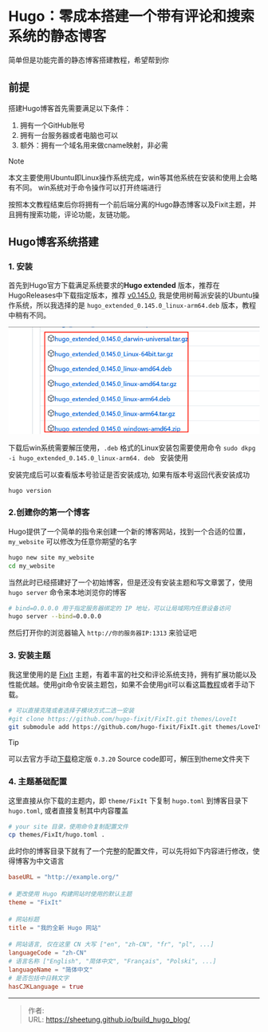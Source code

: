 # Hugo：零成本搭建一个带有评论和搜索系统的静态博客


简单但是功能完善的静态博客搭建教程，希望帮到你

  

<!--more-->

## 前提

搭建Hugo博客首先需要满足以下条件：

1. 拥有一个GitHub账号
2. 拥有一台服务器或者电脑也可以
3. 额外：拥有一个域名用来做cname映射，非必需

> [!NOTE]
> 本文主要使用Ubuntu即Linux操作系统完成，win等其他系统在安装和使用上会略有不同。
> win系统对于命令操作可以打开终端进行

按照本文教程结束后你将拥有一个前后端分离的Hugo静态博客以及Fixit主题，并且拥有搜索功能，评论功能，友链功能。

## Hugo博客系统搭建

### 1. 安装

首先到Hugo官方下载满足系统要求的**Hugo extended** 版本，推荐在HugoReleases中下载指定版本，推荐 [v0.145.0](https://github.com/gohugoio/hugo/releases/tag/v0.145.0), 我是使用树莓派安装的Ubuntu操作系统，所以我选择的是 `hugo_extended_0.145.0_linux-arm64.deb` 版本，教程中稍有不同。

![](/assets/build_hugo_blog/20250712091511624.png)

下载后win系统需要解压使用，`.deb` 格式的Linux安装包需要使用命令 `sudo dkpg -i hugo_extended_0.145.0_linux-arm64. deb ` 安装使用

安装完成后可以查看版本号验证是否安装成功, 如果有版本号返回代表安装成功

```bash
hugo version
```

### 2.创建你的第一个博客

Hugo提供了一个简单的指令来创建一个新的博客网站，找到一个合适的位置，`my_website` 可以修改为任意你期望的名字
```bash
hugo new site my_website
cd my_website
```

当然此时已经搭建好了一个初始博客，但是还没有安装主题和写文章罢了，使用 `hugo server` 命令来本地浏览你的博客

```bash
# bind=0.0.0.0 用于指定服务器绑定的 IP 地址，可以让局域网内任意设备访问
hugo server --bind=0.0.0.0
```

然后打开你的浏览器输入 `http://你的服务器IP:1313` 来验证吧

### 3. 安装主题

我这里使用的是 [FixIt](https://github.com/hugo-fixit/FixIt/blob/main/README.zh-cn.md) 主题，有着丰富的社交和评论系统支持，拥有扩展功能以及性能优越。使用git命令安装主题包，如果不会使用git可以看这篇[教程](https://moontung.top/archives/gitadvance.html)或者手动下载。

```bash
# 可以直接克隆或者选择子模块方式二选一安装
#git clone https://github.com/hugo-fixit/FixIt.git themes/LoveIt
git submodule add https://github.com/hugo-fixit/FixIt.git themes/LoveIt
```

> [!tip] 
> 可以去官方手动[下载](https://github.com/hugo-fixit/FixIt/releases/tag/v0.3.20)稳定版 `0.3.20` Source code即可，解压到theme文件夹下

### 4. 主题基础配置

这里直接从你下载的主题内，即 `theme/FixIt` 下复制 `hugo.toml` 到博客目录下 `hugo.toml`, 或者直接复制其中内容覆盖

```bash
# your site 目录，使用命令复制配置文件
cp themes/FixIt/hugo.toml .
```

此时你的博客目录下就有了一个完整的配置文件，可以先将如下内容进行修改，使得博客为中文语言

```toml
baseURL = "http://example.org/"

# 更改使用 Hugo 构建网站时使用的默认主题
theme = "FixIt"

# 网站标题
title = "我的全新 Hugo 网站"

# 网站语言, 仅在这里 CN 大写 ["en", "zh-CN", "fr", "pl", ...]
languageCode = "zh-CN"
# 语言名称 ["English", "简体中文", "Français", "Polski", ...]
languageName = "简体中文"
# 是否包括中日韩文字
hasCJKLanguage = true
```



---

> 作者:   
> URL: https://sheetung.github.io/build_hugo_blog/  

